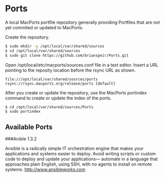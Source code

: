 Ports
=====

A local MacPorts portfile repository generally providing
Portfiles that are not yet commited or updated to MacPorts.

Create the repository.

```bash
$ sudo mkdir -p /opt/local/var/shared/sources
$ cd /opt/local/var/shared/sources
$ sudo git clone https://github.com/brianspeir/Ports.git
```

Open /opt/local/etc/macports/sources.conf file in a text editor. Insert a
URL pointing to the reposity location before the rsync URL as shown.

```
file:///opt/local/var/shared/sources/ports
rsync://rsync.macports.org/release/ports [default]
```

After you create or update the repository, use the MacPorts
portindex command to create or update the index of the ports.

```bash
$ cd /opt/local/var/shared/sources/Ports
$ sudo portindex
```

Available Ports
---------------

###Anible 1.3.2

Ansible is a radically simple IT orchestration engine that makes your applications and systems easier to deploy. Avoid writing scripts or custom code to deploy and update your applications— automate in a language that approaches plain English, using SSH, with no agents to install on remote systems. http://www.ansibleworks.com
